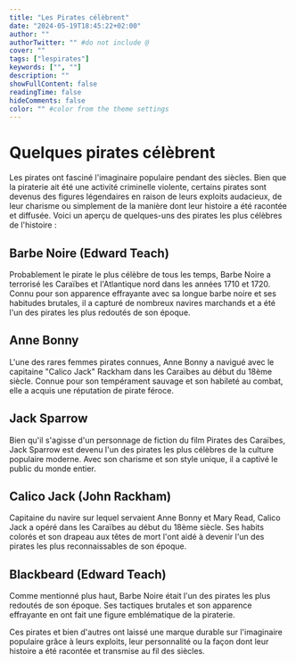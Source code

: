 ```yaml
---
title: "Les Pirates célèbrent"
date: "2024-05-19T18:45:22+02:00"
author: ""
authorTwitter: "" #do not include @
cover: ""
tags: ["lespirates"]
keywords: ["", ""]
description: ""
showFullContent: false
readingTime: false
hideComments: false
color: "" #color from the theme settings
---
```


# Quelques pirates célèbrent

Les pirates ont fasciné l'imaginaire populaire pendant des siècles. Bien que la piraterie ait été une activité criminelle violente, certains pirates sont devenus des figures légendaires en raison de leurs exploits audacieux, de leur charisme ou simplement de la manière dont leur histoire a été racontée et diffusée. Voici un aperçu de quelques-uns des pirates les plus célèbres de l'histoire :

## Barbe Noire (Edward Teach)

Probablement le pirate le plus célèbre de tous les temps, Barbe Noire a terrorisé les Caraïbes et l'Atlantique nord dans les années 1710 et 1720. Connu pour son apparence effrayante avec sa longue barbe noire et ses habitudes brutales, il a capturé de nombreux navires marchands et a été l'un des pirates les plus redoutés de son époque.

## Anne Bonny

L'une des rares femmes pirates connues, Anne Bonny a navigué avec le capitaine "Calico Jack" Rackham dans les Caraïbes au début du 18ème siècle. Connue pour son tempérament sauvage et son habileté au combat, elle a acquis une réputation de pirate féroce.

## Jack Sparrow

Bien qu'il s'agisse d'un personnage de fiction du film Pirates des Caraïbes, Jack Sparrow est devenu l'un des pirates les plus célèbres de la culture populaire moderne. Avec son charisme et son style unique, il a captivé le public du monde entier.

## Calico Jack (John Rackham)

Capitaine du navire sur lequel servaient Anne Bonny et Mary Read, Calico Jack a opéré dans les Caraïbes au début du 18ème siècle. Ses habits colorés et son drapeau aux têtes de mort l'ont aidé à devenir l'un des pirates les plus reconnaissables de son époque.

## Blackbeard (Edward Teach)

Comme mentionné plus haut, Barbe Noire était l'un des pirates les plus redoutés de son époque. Ses tactiques brutales et son apparence effrayante en ont fait une figure emblématique de la piraterie.

Ces pirates et bien d'autres ont laissé une marque durable sur l'imaginaire populaire grâce à leurs exploits, leur personnalité ou la façon dont leur histoire a été racontée et transmise au fil des siècles.
